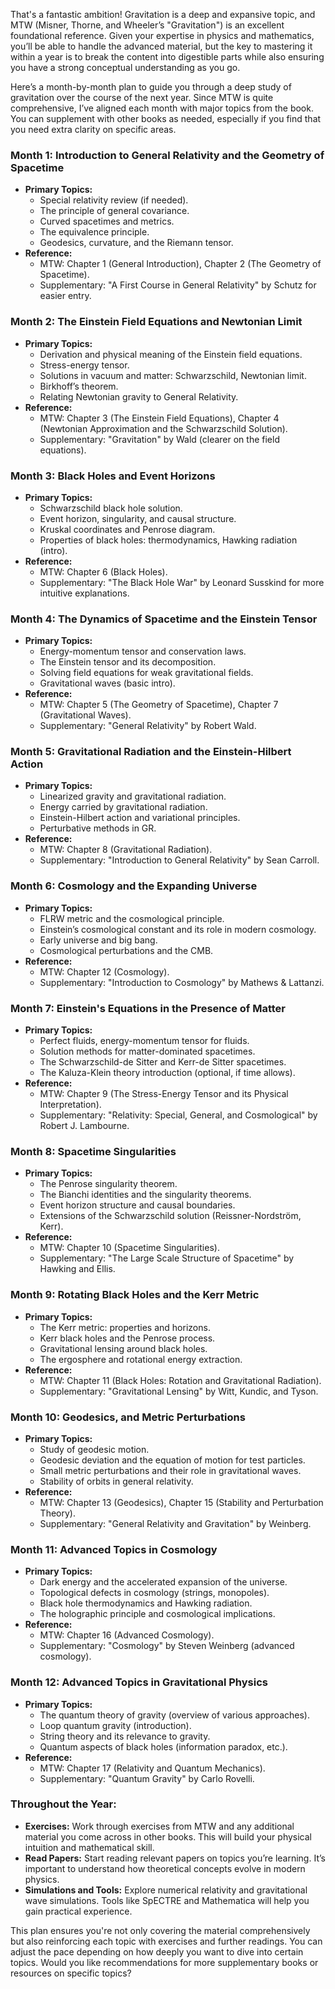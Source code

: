 That's a fantastic ambition! Gravitation is a deep and expansive topic, and MTW (Misner, Thorne, and Wheeler’s "Gravitation") is an excellent foundational reference. Given your expertise in physics and mathematics, you’ll be able to handle the advanced material, but the key to mastering it within a year is to break the content into digestible parts while also ensuring you have a strong conceptual understanding as you go.

Here’s a month-by-month plan to guide you through a deep study of gravitation over the course of the next year. Since MTW is quite comprehensive, I’ve aligned each month with major topics from the book. You can supplement with other books as needed, especially if you find that you need extra clarity on specific areas.

### **Month 1: Introduction to General Relativity and the Geometry of Spacetime**

- **Primary Topics:**
    - Special relativity review (if needed).
    - The principle of general covariance.
    - Curved spacetimes and metrics.
    - The equivalence principle.
    - Geodesics, curvature, and the Riemann tensor.
- **Reference:**
    - MTW: Chapter 1 (General Introduction), Chapter 2 (The Geometry of Spacetime).
    - Supplementary: "A First Course in General Relativity" by Schutz for easier entry.

### **Month 2: The Einstein Field Equations and Newtonian Limit**

- **Primary Topics:**
    - Derivation and physical meaning of the Einstein field equations.
    - Stress-energy tensor.
    - Solutions in vacuum and matter: Schwarzschild, Newtonian limit.
    - Birkhoff’s theorem.
    - Relating Newtonian gravity to General Relativity.
- **Reference:**
    - MTW: Chapter 3 (The Einstein Field Equations), Chapter 4 (Newtonian Approximation and the Schwarzschild Solution).
    - Supplementary: "Gravitation" by Wald (clearer on the field equations).

### **Month 3: Black Holes and Event Horizons**

- **Primary Topics:**
    - Schwarzschild black hole solution.
    - Event horizon, singularity, and causal structure.
    - Kruskal coordinates and Penrose diagram.
    - Properties of black holes: thermodynamics, Hawking radiation (intro).
- **Reference:**
    - MTW: Chapter 6 (Black Holes).
    - Supplementary: "The Black Hole War" by Leonard Susskind for more intuitive explanations.

### **Month 4: The Dynamics of Spacetime and the Einstein Tensor**

- **Primary Topics:**
    - Energy-momentum tensor and conservation laws.
    - The Einstein tensor and its decomposition.
    - Solving field equations for weak gravitational fields.
    - Gravitational waves (basic intro).
- **Reference:**
    - MTW: Chapter 5 (The Geometry of Spacetime), Chapter 7 (Gravitational Waves).
    - Supplementary: "General Relativity" by Robert Wald.

### **Month 5: Gravitational Radiation and the Einstein-Hilbert Action**

- **Primary Topics:**
    - Linearized gravity and gravitational radiation.
    - Energy carried by gravitational radiation.
    - Einstein-Hilbert action and variational principles.
    - Perturbative methods in GR.
- **Reference:**
    - MTW: Chapter 8 (Gravitational Radiation).
    - Supplementary: "Introduction to General Relativity" by Sean Carroll.

### **Month 6: Cosmology and the Expanding Universe**

- **Primary Topics:**
    - FLRW metric and the cosmological principle.
    - Einstein’s cosmological constant and its role in modern cosmology.
    - Early universe and big bang.
    - Cosmological perturbations and the CMB.
- **Reference:**
    - MTW: Chapter 12 (Cosmology).
    - Supplementary: "Introduction to Cosmology" by Mathews & Lattanzi.

### **Month 7: Einstein's Equations in the Presence of Matter**

- **Primary Topics:**
    - Perfect fluids, energy-momentum tensor for fluids.
    - Solution methods for matter-dominated spacetimes.
    - The Schwarzschild-de Sitter and Kerr-de Sitter spacetimes.
    - The Kaluza-Klein theory introduction (optional, if time allows).
- **Reference:**
    - MTW: Chapter 9 (The Stress-Energy Tensor and its Physical Interpretation).
    - Supplementary: "Relativity: Special, General, and Cosmological" by Robert J. Lambourne.

### **Month 8: Spacetime Singularities**

- **Primary Topics:**
    - The Penrose singularity theorem.
    - The Bianchi identities and the singularity theorems.
    - Event horizon structure and causal boundaries.
    - Extensions of the Schwarzschild solution (Reissner-Nordström, Kerr).
- **Reference:**
    - MTW: Chapter 10 (Spacetime Singularities).
    - Supplementary: "The Large Scale Structure of Spacetime" by Hawking and Ellis.

### **Month 9: Rotating Black Holes and the Kerr Metric**

- **Primary Topics:**
    - The Kerr metric: properties and horizons.
    - Kerr black holes and the Penrose process.
    - Gravitational lensing around black holes.
    - The ergosphere and rotational energy extraction.
- **Reference:**
    - MTW: Chapter 11 (Black Holes: Rotation and Gravitational Radiation).
    - Supplementary: "Gravitational Lensing" by Witt, Kundic, and Tyson.

### **Month 10: Geodesics, and Metric Perturbations**

- **Primary Topics:**
    - Study of geodesic motion.
    - Geodesic deviation and the equation of motion for test particles.
    - Small metric perturbations and their role in gravitational waves.
    - Stability of orbits in general relativity.
- **Reference:**
    - MTW: Chapter 13 (Geodesics), Chapter 15 (Stability and Perturbation Theory).
    - Supplementary: "General Relativity and Gravitation" by Weinberg.

### **Month 11: Advanced Topics in Cosmology**

- **Primary Topics:**
    - Dark energy and the accelerated expansion of the universe.
    - Topological defects in cosmology (strings, monopoles).
    - Black hole thermodynamics and Hawking radiation.
    - The holographic principle and cosmological implications.
- **Reference:**
    - MTW: Chapter 16 (Advanced Cosmology).
    - Supplementary: "Cosmology" by Steven Weinberg (advanced cosmology).

### **Month 12: Advanced Topics in Gravitational Physics**

- **Primary Topics:**
    - The quantum theory of gravity (overview of various approaches).
    - Loop quantum gravity (introduction).
    - String theory and its relevance to gravity.
    - Quantum aspects of black holes (information paradox, etc.).
- **Reference:**
    - MTW: Chapter 17 (Relativity and Quantum Mechanics).
    - Supplementary: "Quantum Gravity" by Carlo Rovelli.

### **Throughout the Year:**

- **Exercises:** Work through exercises from MTW and any additional material you come across in other books. This will build your physical intuition and mathematical skill.
- **Read Papers:** Start reading relevant papers on topics you’re learning. It’s important to understand how theoretical concepts evolve in modern physics.
- **Simulations and Tools:** Explore numerical relativity and gravitational wave simulations. Tools like SpECTRE and Mathematica will help you gain practical experience.

This plan ensures you're not only covering the material comprehensively but also reinforcing each topic with exercises and further readings. You can adjust the pace depending on how deeply you want to dive into certain topics. Would you like recommendations for more supplementary books or resources on specific topics?